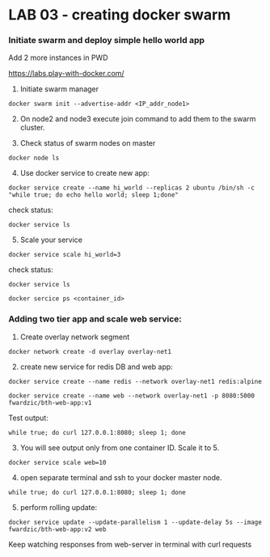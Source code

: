 # LAB 03 - creating docker swarm

### Initiate swarm and deploy simple hello world app

Add 2 more instances in PWD

https://labs.play-with-docker.com/

1. Initiate swarm manager

`docker swarm init --advertise-addr <IP_addr_node1>`

2. On node2 and node3 execute join command to add them to the swarm cluster.

3. Check status of swarm nodes on master

`docker node ls`

4. Use docker service to create new app:

`docker service create --name hi_world --replicas 2 ubuntu /bin/sh -c "while true; do echo hello world; sleep 1;done"`

check status:

`docker service ls`

5. Scale your service

`docker service scale hi_world=3`

check status:

`docker service ls`

`docker sercice ps <container_id>`

### Adding two tier app and scale web service:

1. Create overlay network segment

`docker network create -d overlay overlay-net1`

2. create new service for redis DB and web app:

`docker service create --name redis --network overlay-net1 redis:alpine`
 
`docker service create --name web --network overlay-net1 -p 8080:5000 fwardzic/bth-web-app:v1`

Test output:

`while true; do curl 127.0.0.1:8080; sleep 1; done`

3. You will see output only from one container ID. Scale it to 5.

`docker service scale web=10`

4. open separate terminal and ssh to your docker master node.

`while true; do curl 127.0.0.1:8080; sleep 1; done`

5. perform rolling update:

`docker service update --update-parallelism 1 --update-delay 5s --image fwardzic/bth-web-app:v2 web`

Keep watching responses from web-server in terminal with curl requests